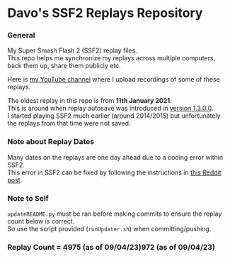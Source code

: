 # Davo's SSF2 Replays Repository

### General
My Super Smash Flash 2 (SSF2) replay files.
<br />This repo helps me synchronize my replays across multiple computers, back them up, share them publicly etc.

Here is [my YouTube channel](https://www.youtube.com/channel/UC4xPDj5h-MRmTaa8-xIBfaA/videos) where I upload recordings of some of these replays.

The oldest replay in this repo is from **11th January 2021**. 
<br /> This is around when replay autosave was introduced in [version 1.3.0.0](https://www.supersmashflash.com/2020/12/ssf2-v1-3-released/).
<br /> I started playing SSF2 much earlier (around 2014/2015) but unfortunately the replays from that time were not saved.

### Note about Replay Dates
Many dates on the replays are one day ahead due to a coding error within SSF2.
<br /> This error in SSF2 can be fixed by following the instructions in [this Reddit post](https://www.reddit.com/r/SuperSmashFlash/comments/t3z28b/fixing_the_replay_autosave_date_day_glitcherror).

### Note to Self
`updateREADME.py` must be ran before making commits to ensure the replay count below is correct. 
<br /> So use the script provided (`runUpdater.sh`) when committing/pushing.

### Replay Count = 4975 (as of 09/04/23)972 (as of 09/04/23)
